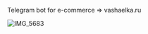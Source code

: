 Telegram bot for e-commerce => vashaelka.ru

![IMG_5683](https://user-images.githubusercontent.com/91500048/152951979-60faf40a-862f-4734-a58f-aab3cad75fcd.PNG)
